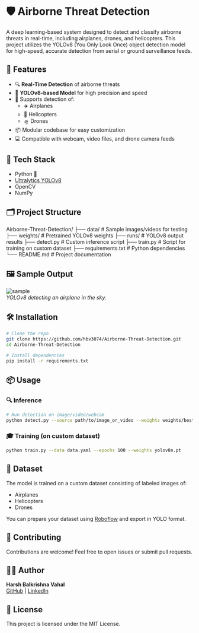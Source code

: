 
# 🛡️ Airborne Threat Detection

A deep learning-based system designed to detect and classify airborne threats in real-time, including airplanes, drones, and helicopters. This project utilizes the YOLOv8 (You Only Look Once) object detection model for high-speed, accurate detection from aerial or ground surveillance feeds.

## 🚀 Features

- 🔍 **Real-Time Detection** of airborne threats
- 🧠 **YOLOv8-based Model** for high precision and speed
- 🎯 Supports detection of:
  - ✈️ Airplanes
  - 🚁 Helicopters
  - 🛸 Drones
- 📦 Modular codebase for easy customization
- 💻 Compatible with webcam, video files, and drone camera feeds

## 🧰 Tech Stack

- Python 🐍
- [Ultralytics YOLOv8](https://github.com/ultralytics/ultralytics)
- OpenCV
- NumPy

## 🗂️ Project Structure


Airborne-Threat-Detection/
├── data/                # Sample images/videos for testing
├── weights/             # Pretrained YOLOv8 weights
├── runs/                # YOLOv8 output results
├── detect.py            # Custom inference script
├── train.py             # Script for training on custom dataset
├── requirements.txt     # Python dependencies
└── README.md            # Project documentation


## 🖼️ Sample Output

![sample](https://github.com/hbv3074/Airborne-Threat-Detection/blob/main/runs/sample_output.jpg)  
*YOLOv8 detecting an airplane in the sky.*

## 🛠️ Installation

```bash
# Clone the repo
git clone https://github.com/hbv3074/Airborne-Threat-Detection.git
cd Airborne-Threat-Detection

# Install dependencies
pip install -r requirements.txt
```

## 📦 Usage

### 🔍 Inference

```bash
# Run detection on image/video/webcam
python detect.py --source path/to/image_or_video --weights weights/best.pt --conf 0.5
```

### 🎓 Training (on custom dataset)

```bash
python train.py --data data.yaml --epochs 100 --weights yolov8n.pt
```

## 📁 Dataset

The model is trained on a custom dataset consisting of labeled images of:
- Airplanes
- Helicopters
- Drones

You can prepare your dataset using [Roboflow](https://roboflow.com/) and export in YOLO format.

## 🤝 Contributing

Contributions are welcome! Feel free to open issues or submit pull requests.

## 🧑‍💻 Author

**Harsh Balkrishna Vahal**  
[GitHub](https://github.com/hbv3074) | [LinkedIn](https://www.linkedin.com/in/harshvahal)

## 📜 License

This project is licensed under the MIT License.

